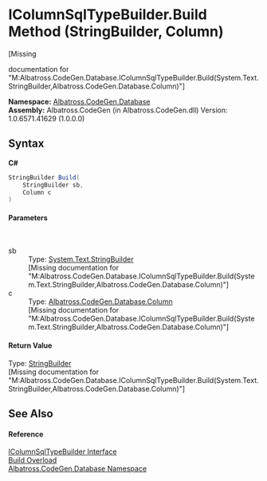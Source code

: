 # IColumnSqlTypeBuilder.Build Method (StringBuilder, Column)
 

\[Missing <summary> documentation for "M:Albatross.CodeGen.Database.IColumnSqlTypeBuilder.Build(System.Text.StringBuilder,Albatross.CodeGen.Database.Column)"\]

**Namespace:**&nbsp;<a href="bdf46154-2f7c-d3c3-6413-8c6484d341a9">Albatross.CodeGen.Database</a><br />**Assembly:**&nbsp;Albatross.CodeGen (in Albatross.CodeGen.dll) Version: 1.0.6571.41629 (1.0.0.0)

## Syntax

**C#**<br />
``` C#
StringBuilder Build(
	StringBuilder sb,
	Column c
)
```


#### Parameters
&nbsp;<dl><dt>sb</dt><dd>Type: <a href="http://msdn2.microsoft.com/en-us/library/y9sxk6fy" target="_blank">System.Text.StringBuilder</a><br />\[Missing <param name="sb"/> documentation for "M:Albatross.CodeGen.Database.IColumnSqlTypeBuilder.Build(System.Text.StringBuilder,Albatross.CodeGen.Database.Column)"\]</dd><dt>c</dt><dd>Type: <a href="a6c6b2fc-9eae-2c87-8fee-557cb9b9d1d8">Albatross.CodeGen.Database.Column</a><br />\[Missing <param name="c"/> documentation for "M:Albatross.CodeGen.Database.IColumnSqlTypeBuilder.Build(System.Text.StringBuilder,Albatross.CodeGen.Database.Column)"\]</dd></dl>

#### Return Value
Type: <a href="http://msdn2.microsoft.com/en-us/library/y9sxk6fy" target="_blank">StringBuilder</a><br />\[Missing <returns> documentation for "M:Albatross.CodeGen.Database.IColumnSqlTypeBuilder.Build(System.Text.StringBuilder,Albatross.CodeGen.Database.Column)"\]

## See Also


#### Reference
<a href="0517135b-b696-987c-2323-9866c68b0e17">IColumnSqlTypeBuilder Interface</a><br /><a href="be913f54-b718-1a0a-9a91-ad4c1c218bf6">Build Overload</a><br /><a href="bdf46154-2f7c-d3c3-6413-8c6484d341a9">Albatross.CodeGen.Database Namespace</a><br />